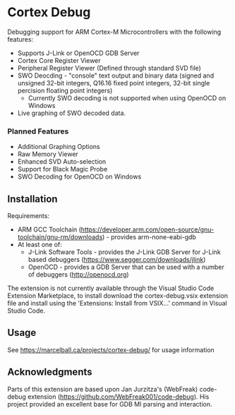 # Cortex Debug

Debugging support for ARM Cortex-M Microcontrollers with the following features:

* Supports J-Link or OpenOCD GDB Server
* Cortex Core Register Viewer
* Peripheral Register Viewer (Defined through standard SVD file)
* SWO Deocding - "console" text output and binary data (signed and unsigned 32-bit integers, Q16.16 fixed point integers, 32-bit single percision floating point integers)
    * Currently SWO decoding is not supported when using OpenOCD on Windows
* Live graphing of SWO decoded data.

### Planned Features

* Additional Graphing Options
* Raw Memory Viewer
* Enhanced SVD Auto-selection
* Support for Black Magic Probe
* SWO Decoding for OpenOCD on Windows

## Installation

Requirements:

* ARM GCC Toolchain (https://developer.arm.com/open-source/gnu-toolchain/gnu-rm/downloads) - provides arm-none-eabi-gdb
* At least one of:
    * J-Link Software Tools - provides the J-Link GDB Server for J-Link based debuggers (https://www.segger.com/downloads/jlink)
    * OpenOCD - provides a GDB Server that can be used with a number of debuggers (http://openocd.org)

The extension is not currently available through the Visual Studio Code Extension Marketplace, to install download the cortex-debug.vsix extension file and install using the 'Extensions: Install from VSIX...' command in Visual Studio Code.

## Usage

See https://marcelball.ca/projects/cortex-debug/ for usage information

## Acknowledgments

Parts of this extension are based upon Jan Jurzitza's (WebFreak) code-debug extension (https://github.com/WebFreak001/code-debug). His project provided an excellent base for GDB MI parsing and interaction.